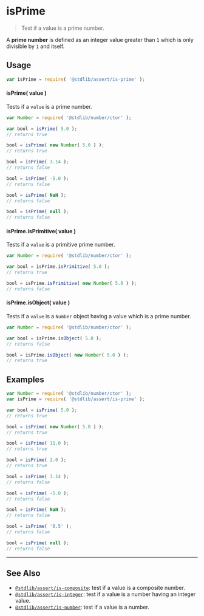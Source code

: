 <!--

@license Apache-2.0

Copyright (c) 2020 The Stdlib Authors.

Licensed under the Apache License, Version 2.0 (the "License");
you may not use this file except in compliance with the License.
You may obtain a copy of the License at

   http://www.apache.org/licenses/LICENSE-2.0

Unless required by applicable law or agreed to in writing, software
distributed under the License is distributed on an "AS IS" BASIS,
WITHOUT WARRANTIES OR CONDITIONS OF ANY KIND, either express or implied.
See the License for the specific language governing permissions and
limitations under the License.

-->

# isPrime

> Test if a value is a prime number.

<section class="intro">

A **prime number** is defined as an integer value greater than `1` which is only divisible by `1` and itself.

</section>

<!-- /.intro -->

<section class="usage">

## Usage

```javascript
var isPrime = require( '@stdlib/assert/is-prime' );
```

#### isPrime( value )

Tests if a `value` is a prime number.

<!-- eslint-disable no-new-wrappers -->

```javascript
var Number = require( '@stdlib/number/ctor' );

var bool = isPrime( 5.0 );
// returns true

bool = isPrime( new Number( 5.0 ) );
// returns true

bool = isPrime( 3.14 );
// returns false

bool = isPrime( -5.0 );
// returns false

bool = isPrime( NaN );
// returns false

bool = isPrime( null );
// returns false
```

#### isPrime.isPrimitive( value )

Tests if a `value` is a primitive prime number.

<!-- eslint-disable no-new-wrappers -->

```javascript
var Number = require( '@stdlib/number/ctor' );

var bool = isPrime.isPrimitive( 5.0 );
// returns true

bool = isPrime.isPrimitive( new Number( 5.0 ) );
// returns false
```

#### isPrime.isObject( value )

Tests if a `value` is a `Number` object having a value which is a prime number.

<!-- eslint-disable no-new-wrappers -->

```javascript
var Number = require( '@stdlib/number/ctor' );

var bool = isPrime.isObject( 5.0 );
// returns false

bool = isPrime.isObject( new Number( 5.0 ) );
// returns true
```

</section>

<!-- /.usage -->

<section class="examples">

## Examples

<!-- eslint-disable no-new-wrappers -->

<!-- eslint no-undef: "error" -->

```javascript
var Number = require( '@stdlib/number/ctor' );
var isPrime = require( '@stdlib/assert/is-prime' );

var bool = isPrime( 5.0 );
// returns true

bool = isPrime( new Number( 5.0 ) );
// returns true

bool = isPrime( 11.0 );
// returns true

bool = isPrime( 2.0 );
// returns true

bool = isPrime( 3.14 );
// returns false

bool = isPrime( -5.0 );
// returns false

bool = isPrime( NaN );
// returns false

bool = isPrime( '0.5' );
// returns false

bool = isPrime( null );
// returns false
```

</section>

<!-- /.examples -->

<!-- Section for related `stdlib` packages. Do not manually edit this section, as it is automatically populated. -->

<section class="related">

* * *

## See Also

-   <span class="package-name">[`@stdlib/assert/is-composite`][@stdlib/assert/is-composite]</span><span class="delimiter">: </span><span class="description">test if a value is a composite number.</span>
-   <span class="package-name">[`@stdlib/assert/is-integer`][@stdlib/assert/is-integer]</span><span class="delimiter">: </span><span class="description">test if a value is a number having an integer value.</span>
-   <span class="package-name">[`@stdlib/assert/is-number`][@stdlib/assert/is-number]</span><span class="delimiter">: </span><span class="description">test if a value is a number.</span>

</section>

<!-- /.related -->

<!-- Section for all links. Make sure to keep an empty line after the `section` element and another before the `/section` close. -->

<section class="links">

<!-- <related-links> -->

[@stdlib/assert/is-composite]: https://github.com/stdlib-js/stdlib/tree/develop/lib/node_modules/%40stdlib/assert/is-composite

[@stdlib/assert/is-integer]: https://github.com/stdlib-js/stdlib/tree/develop/lib/node_modules/%40stdlib/assert/is-integer

[@stdlib/assert/is-number]: https://github.com/stdlib-js/stdlib/tree/develop/lib/node_modules/%40stdlib/assert/is-number

<!-- </related-links> -->

</section>

<!-- /.links -->
